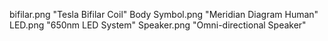bifilar.png      "Tesla Bifilar Coil"
Body Symbol.png  "Meridian Diagram Human"
LED.png          "650nm LED System"
Speaker.png      "Omni-directional Speaker"
